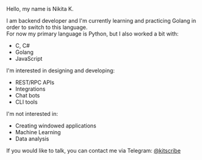 Hello, my name is Nikita K.

I am backend developer and I'm currently learning and practicing Golang in order to switch to this language.<br>
For now my primary language is Python, but I also worked a bit with:
- C, C#
- Golang
- JavaScript

I'm interested in designing and developing:
- REST/RPC APIs
- Integrations
- Chat bots
- CLI tools

I'm not interested in:
- Creating windowed applications
- Machine Learning
- Data analysis

If you would like to talk, you can contact me via Telegram: [@kitscribe](https://t.me/kitscribe)

<!---
kitscribe/kitscribe is a ✨ special ✨ repository because its `README.md` (this file) appears on your GitHub profile.
You can click the Preview link to take a look at your changes.
--->
